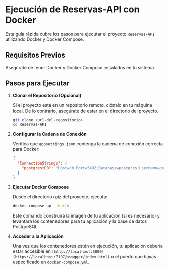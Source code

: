 # Ejecución de Reservas-API con Docker

Esta guía rápida cubre los pasos para ejecutar el proyecto `Reservas-API` utilizando Docker y Docker Compose.

## Requisitos Previos

Asegúrate de tener Docker y Docker Compose instalados en tu sistema.

## Pasos para Ejecutar

1. **Clonar el Repositorio (Opcional)**

   Si el proyecto está en un repositorio remoto, clónalo en tu máquina local. De lo contrario, asegúrate de estar en el directorio del proyecto.

    ```bash
    git clone <url-del-repositorio>
    cd Reservas-API
    ```

2. **Configurar la Cadena de Conexión**

   Verifica que `appsettings.json` contenga la cadena de conexión correcta para Docker:

    ```json
    {
      "ConnectionStrings": {
        "postgrestDB": "Host=db;Port=5432;Database=postgres;Username=postgres;Password=postgres;Timeout=30"
      }
    }
    ```

3. **Ejecutar Docker Compose**

   Desde el directorio raíz del proyecto, ejecuta:

    ```bash
    docker-compose up --build
    ```

   Este comando construirá la imagen de tu aplicación (si es necesario) y levantará los contenedores para tu aplicación y la base de datos PostgreSQL.

4. **Acceder a la Aplicación**

   Una vez que los contenedores estén en ejecución, tu aplicación debería estar accesible en `[http://localhost:5000](https://localhost:7197/swagger/index.html)` o el puerto que hayas especificado en `docker-compose.yml`.

